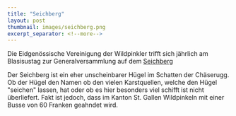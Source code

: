 ```yaml
---
title: "Seichberg"
layout: post
thumbnail: images/seichberg.png
excerpt_separator: <!--more-->
---
```


Die Eidgenössische Vereinigung der Wildpinkler trifft sich jährlich am Blasisustag zur Generalversammlung auf dem [Seichberg](https://s.geo.admin.ch/5mum0ige27r2)

Der Seichberg ist ein eher unscheinbarer Hügel im Schatten der Chäserugg. Ob der Hügel den Namen ob den vielen Karstquellen, welche den Hügel "seichen" lassen, hat oder ob es hier besonders viel schifft ist nicht überliefert. Fakt ist jedoch, dass im Kanton St. Gallen Wildpinkeln mit einer Busse von 60 Franken geahndet wird.
<!--more-->
